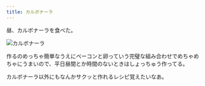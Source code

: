 ```yaml
---
title: カルボナーラ
---
```


昼、カルボナーラを食べた。

![カルボナーラ](https://i.imgur.com/okP7RcZ.jpeg)

作るのめっちゃ簡単なうえにベーコンと卵っていう完璧な組み合わせでめちゃめちゃにうまいので、平日昼間とか時間のないときはしょっちゅう作ってる。

カルボナーラ以外にもなんかサクッと作れるレシピ覚えたいなあ。
